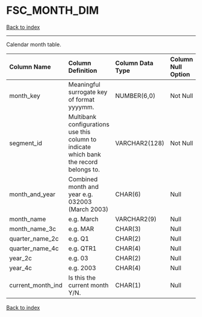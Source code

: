 # FSC_MONTH_DIM

[Back to index](./index.md)

---

Calendar month table.

| Column Name       | Column Definition                                                                      | Column Data Type   | Column Null Option   | PK   | FK   |
|:------------------|:---------------------------------------------------------------------------------------|:-------------------|:---------------------|:-----|:-----|
| month_key         | Meaningful surrogate key of format yyyymm.                                             | NUMBER(6,0)        | Not Null             | Yes  | No   |
| segment_id        | Multibank configurations use this column to indicate which bank the record belongs to. | VARCHAR2(128)      | Not Null             | Yes  | No   |
| month_and_year    | Combined month and year e.g. 032003 (March 2003)                                       | CHAR(6)            | Null                 | No   | No   |
| month_name        | e.g. March                                                                             | VARCHAR2(9)        | Null                 | No   | No   |
| month_name_3c     | e.g. MAR                                                                               | CHAR(3)            | Null                 | No   | No   |
| quarter_name_2c   | e.g. Q1                                                                                | CHAR(2)            | Null                 | No   | No   |
| quarter_name_4c   | e.g. QTR1                                                                              | CHAR(4)            | Null                 | No   | No   |
| year_2c           | e.g. 03                                                                                | CHAR(2)            | Null                 | No   | No   |
| year_4c           | e.g. 2003                                                                              | CHAR(4)            | Null                 | No   | No   |
| current_month_ind | Is this the current month Y/N.                                                         | CHAR(1)            | Null                 | No   | No   |

[Back to index](./index.md)